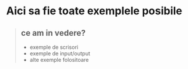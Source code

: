 # Aici sa fie toate exemplele posibile
> ## ce am in vedere?
> - exemple de scrisori
> - exemple de input/output
> - alte exemple folositoare